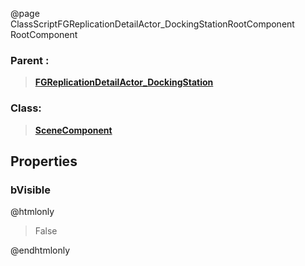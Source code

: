 @page ClassScriptFGReplicationDetailActor_DockingStationRootComponent RootComponent
### Parent :
<b><a href="_class_script_f_g_replication_detail_actor__docking_station.html"><blockquote>FGReplicationDetailActor_DockingStation</blockquote></a></b>
### Class:
<b><a href="_class_script_scene_component.html"><blockquote>SceneComponent</blockquote></a></b>
## Properties
### bVisible
@htmlonly
<blockquote>False</blockquote>
@endhtmlonly

